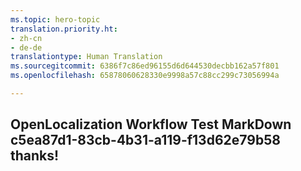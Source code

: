 ```yaml
---
ms.topic: hero-topic
translation.priority.ht:
- zh-cn
- de-de
translationtype: Human Translation
ms.sourcegitcommit: 6386f7c86ed96155d6d644530decbb162a57f801
ms.openlocfilehash: 65878060628330e9998a57c88cc299c73056994a

---
```

## OpenLocalization Workflow Test MarkDown c5ea87d1-83cb-4b31-a119-f13d62e79b58 thanks!



<!--HONumber=Aug16_HO3-->


